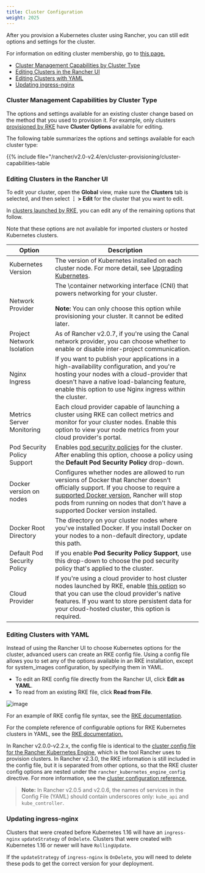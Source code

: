 ```yaml
---
title: Cluster Configuration
weight: 2025
---
```


After you provision a Kubernetes cluster using Rancher, you can still edit options and settings for the cluster.

For information on editing cluster membership, go to [this page.]({{<baseurl>}}/rancher/v2.0-v2.4/en/cluster-admin/cluster-access/cluster-members)

- [Cluster Management Capabilities by Cluster Type](#cluster-management-capabilities-by-cluster-type)
- [Editing Clusters in the Rancher UI](#editing-clusters-in-the-rancher-ui)
- [Editing Clusters with YAML](#editing-clusters-with-yaml)
- [Updating ingress-nginx](#updating-ingress-nginx)

### Cluster Management Capabilities by Cluster Type

The options and settings available for an existing cluster change based on the method that you used to provision it. For example, only clusters [provisioned by RKE]({{<baseurl>}}/rancher/v2.0-v2.4/en/cluster-provisioning/rke-clusters/) have **Cluster Options** available for editing.

The following table summarizes the options and settings available for each cluster type:

{{% include file="/rancher/v2.0-v2.4/en/cluster-provisioning/cluster-capabilities-table</summary>

### Editing Clusters in the Rancher UI

To edit your cluster, open the **Global** view, make sure the **Clusters** tab is selected, and then select **&#8942; > Edit** for the cluster that you want to edit.

In [clusters launched by RKE]({{<baseurl>}}/rancher/v2.0-v2.4/en/cluster-provisioning/rke-clusters/), you can edit any of the remaining options that follow.

Note that these options are not available for imported clusters or hosted Kubernetes clusters.

Option | Description |
---------|----------|
 Kubernetes Version | The version of Kubernetes installed on each cluster node. For more detail, see [Upgrading Kubernetes]({{<baseurl>}}/rancher/v2.0-v2.4/en/cluster-admin/upgrading-kubernetes). |
 Network Provider | The \container networking interface (CNI) that powers networking for your cluster.<br/><br/>**Note:** You can only choose this option while provisioning your cluster. It cannot be edited later. |
 Project Network Isolation | As of Rancher v2.0.7, if you're using the Canal network provider, you can choose whether to enable or disable inter-project communication. |
 Nginx Ingress | If you want to publish your applications in a high-availability configuration, and you're hosting your nodes with a cloud-provider that doesn't have a native load-balancing feature, enable this option to use Nginx ingress within the cluster. |
 Metrics Server Monitoring | Each cloud provider capable of launching a cluster using RKE can collect metrics and monitor for your cluster nodes. Enable this option to view your node metrics from your cloud provider's portal. |
 Pod Security Policy Support | Enables [pod security policies]({{<baseurl>}}/rancher/v2.0-v2.4/en/admin-settings/pod-security-policies/) for the cluster. After enabling this option, choose a policy using the **Default Pod Security Policy** drop-down. |
 Docker version on nodes | Configures whether nodes are allowed to run versions of Docker that Rancher doesn't officially support. If you choose to require a [supported Docker version]({{<baseurl>}}/rancher/v2.0-v2.4/en/installation/options/rke-add-on/layer-7-lb/), Rancher will stop pods from running on nodes that don't have a supported Docker version installed. |
 Docker Root Directory | The directory on your cluster nodes where you've installed Docker. If you install Docker on your nodes to a non-default directory, update this path. |
 Default Pod Security Policy | If you enable **Pod Security Policy Support**, use this drop-down to choose the pod security policy that's applied to the cluster. |
 Cloud Provider | If you're using a cloud provider to host cluster nodes launched by RKE, enable [this option]({{<baseurl>}}/rancher/v2.0-v2.4/en/cluster-provisioning/rke-clusters/options/cloud-providers/) so that you can use the cloud provider's native features. If you want to store persistent data for your cloud-hosted cluster, this option is required.  |

### Editing Clusters with YAML

Instead of using the Rancher UI to choose Kubernetes options for the cluster, advanced users can create an RKE config file. Using a config file allows you to set any of the options available in an RKE installation, except for system_images configuration, by specifying them in YAML.

- To edit an RKE config file directly from the Rancher UI, click **Edit as YAML**.
- To read from an existing RKE file, click **Read from File**.

![image]({{<baseurl>}}/img/rancher/cluster-options-yaml.png)

For an example of RKE config file syntax, see the [RKE documentation]({{<baseurl>}}/rke/latest/en/example-yamls/).

For the complete reference of configurable options for RKE Kubernetes clusters in YAML, see the [RKE documentation.]({{<baseurl>}}/rke/latest/en/config-options/)

In Rancher v2.0.0-v2.2.x, the config file is identical to the  [cluster config file for the Rancher Kubernetes Engine]({{<baseurl>}}/rke/latest/en/config-options/), which is the tool Rancher uses to provision clusters. In Rancher v2.3.0, the RKE information is still included in the config file, but it is separated from other options, so that the RKE cluster config options are nested under the `rancher_kubernetes_engine_config` directive. For more information, see the [cluster configuration reference.]({{<baseurl>}}/rancher/v2.0-v2.4/en/cluster-provisioning/rke-clusters/options)

>**Note:** In Rancher v2.0.5 and v2.0.6, the names of services in the Config File (YAML) should contain underscores only: `kube_api` and `kube_controller`.




### Updating ingress-nginx

Clusters that were created before Kubernetes 1.16 will have an `ingress-nginx` `updateStrategy` of `OnDelete`. Clusters that were created with Kubernetes 1.16 or newer will have `RollingUpdate`.

If the `updateStrategy` of `ingress-nginx` is `OnDelete`, you will need to delete these pods to get the correct version for your deployment.